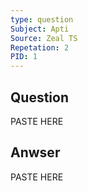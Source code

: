 ```yaml
---
type: question
Subject: Apti
Source: Zeal TS
Repetation: 2
PID: 1
---
```


## Question
PASTE HERE

## Anwser 
PASTE HERE